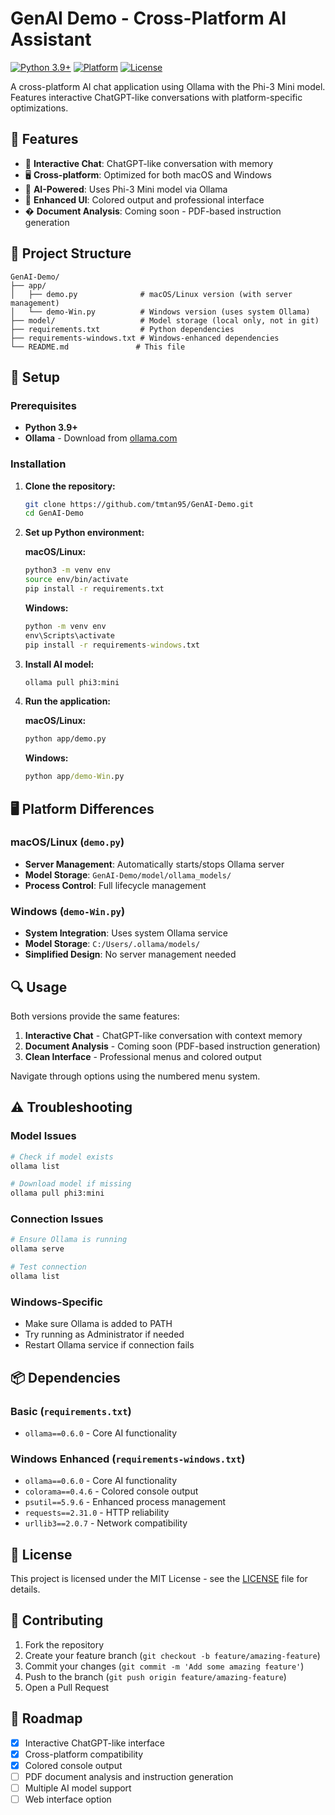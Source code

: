 # GenAI Demo - Cross-Platform AI Assistant

[![Python 3.9+](https://img.shields.io/badge/python-3.9+-blue.svg)](https://www.python.org/downloads/)
[![Platform](https://img.shields.io/badge/platform-macOS%20%7C%20Windows-lightgrey.svg)]()
[![License](https://img.shields.io/badge/license-MIT-green.svg)](LICENSE)

A cross-platform AI chat application using Ollama with the Phi-3 Mini model. Features interactive ChatGPT-like conversations with platform-specific optimizations.

## 🚀 Features

- 💬 **Interactive Chat**: ChatGPT-like conversation with memory
- 🖥️ **Cross-platform**: Optimized for both macOS and Windows  
- 🤖 **AI-Powered**: Uses Phi-3 Mini model via Ollama
- 🎨 **Enhanced UI**: Colored output and professional interface
- � **Document Analysis**: Coming soon - PDF-based instruction generation

## 📁 Project Structure
```
GenAI-Demo/
├── app/
│   ├── demo.py              # macOS/Linux version (with server management)
│   └── demo-Win.py          # Windows version (uses system Ollama)
├── model/                   # Model storage (local only, not in git)
├── requirements.txt         # Python dependencies
├── requirements-windows.txt # Windows-enhanced dependencies  
└── README.md               # This file
```

## 🔧 Setup

### Prerequisites
- **Python 3.9+** 
- **Ollama** - Download from [ollama.com](https://ollama.com)

### Installation

1. **Clone the repository:**
   ```bash
   git clone https://github.com/tmtan95/GenAI-Demo.git
   cd GenAI-Demo
   ```

2. **Set up Python environment:**
   
   **macOS/Linux:**
   ```bash
   python3 -m venv env
   source env/bin/activate
   pip install -r requirements.txt
   ```
   
   **Windows:**
   ```cmd
   python -m venv env
   env\Scripts\activate
   pip install -r requirements-windows.txt
   ```

3. **Install AI model:**
   ```bash
   ollama pull phi3:mini
   ```

4. **Run the application:**
   
   **macOS/Linux:**
   ```bash
   python app/demo.py
   ```
   
   **Windows:**
   ```cmd
   python app/demo-Win.py
   ```

## 🖥️ Platform Differences

### macOS/Linux (`demo.py`)
- **Server Management**: Automatically starts/stops Ollama server
- **Model Storage**: `GenAI-Demo/model/ollama_models/`
- **Process Control**: Full lifecycle management

### Windows (`demo-Win.py`)  
- **System Integration**: Uses system Ollama service
- **Model Storage**: `C:/Users/.ollama/models/`
- **Simplified Design**: No server management needed

## 🔍 Usage

Both versions provide the same features:

1. **Interactive Chat** - ChatGPT-like conversation with context memory
2. **Document Analysis** - Coming soon (PDF-based instruction generation)  
3. **Clean Interface** - Professional menus and colored output

Navigate through options using the numbered menu system.

## ⚠️ Troubleshooting

### Model Issues
```bash
# Check if model exists
ollama list

# Download model if missing  
ollama pull phi3:mini
```

### Connection Issues
```bash
# Ensure Ollama is running
ollama serve

# Test connection
ollama list
```

### Windows-Specific
- Make sure Ollama is added to PATH
- Try running as Administrator if needed
- Restart Ollama service if connection fails

## 📦 Dependencies

### Basic (`requirements.txt`)
- `ollama==0.6.0` - Core AI functionality

### Windows Enhanced (`requirements-windows.txt`)  
- `ollama==0.6.0` - Core AI functionality
- `colorama==0.4.6` - Colored console output
- `psutil==5.9.6` - Enhanced process management  
- `requests==2.31.0` - HTTP reliability
- `urllib3==2.0.7` - Network compatibility

## 📝 License

This project is licensed under the MIT License - see the [LICENSE](LICENSE) file for details.

## 🤝 Contributing

1. Fork the repository
2. Create your feature branch (`git checkout -b feature/amazing-feature`)
3. Commit your changes (`git commit -m 'Add some amazing feature'`)
4. Push to the branch (`git push origin feature/amazing-feature`)
5. Open a Pull Request

## 🔮 Roadmap

- [x] Interactive ChatGPT-like interface
- [x] Cross-platform compatibility  
- [x] Colored console output
- [ ] PDF document analysis and instruction generation
- [ ] Multiple AI model support
- [ ] Web interface option